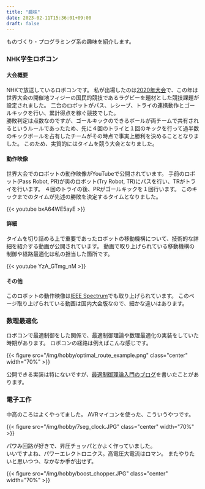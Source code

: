 ```yaml
---
title: "趣味"
date: 2023-02-11T15:36:01+09:00
draft: false
---
```


ものづくり・プログラミング系の趣味を紹介します。

### NHK学生ロボコン
#### 大会概要
NHKで放送しているロボコンです。
私が出場したのは[2020年大会](https://official-robocon.com/history/gakusei/?history=twentynine)で、この年は世界大会の開催地フィジーの国民的競技であるラグビーを題材とした競技課題が設定されました。
二台のロボットがパス、レシーブ、トライの連携動作とゴールキックを行い、累計得点を稼ぐ競技でした。\
勝敗判定は点数なのですが、ゴールキックのできるボールが両チームで共有されるというルールであったため、先に４回のトライと１回のキックを行って過半数のキックボールを占有したチームがその時点で事実上勝利を決めることとなりました。
このため、実質的にはタイムを競う大会となりました。

#### 動作映像
世界大会でのロボットの動作映像がYouTubeで公開されています。
手前のロボット(Pass Robot, PR)が奥のロボット(Try Robot, TR)にパスを行い、TRがトライを行います。
４回のトライの後、PRがゴールキックを１回行います。
このキックまでのタイムが先述の勝敗を決定するタイムとなりました。

{{< youtube bxA64WE5ayE >}}

#### 詳細
タイムを切り詰める上で重要であったロボットの移動機構について、技術的な詳細を紹介する動画が公開されています。
動画で取り上げられている移動機構の制御や経路最適化は私の担当した箇所です。

{{< youtube YzA_GTmg_nM >}}

#### その他
このロボットの動作映像は[IEEE Spectrum](https://spectrum.ieee.org/video-friday-bittle-robot-dog)でも取り上げられています。
このページ取り上げられている動画は国内大会版なので、細かな違いはあります。

### 数理最適化
ロボコンで最適制御をした関係で、最適制御理論や数理最適化の実装をしていた時期があります。
ロボコンの経路は例えばこんな感じです。

{{< figure src="/img/hobby/optimal_route_example.png" class="center" width="70%" >}}

公開できる実装は特にないですが、[最適制御理論入門のブログ](https://qiita.com/trgkpc/items/23dd9a365d6b5ffe5508)を書いたことがあります。

### 電子工作
中高のころはよくやってました。
AVRマイコンを使った、こういうやつです。

{{< figure src="/img/hobby/7seg_clock.JPG" class="center" width="70%" >}}

パワみ回路が好きで、昇圧チョッパとかよく作っていました。\
いいですよね、パワーエレクトロニクス。高電圧大電流はロマン。
またやりたいと思いつつ、なかなか手が出せず。

{{< figure src="/img/hobby/boost_chopper.JPG" class="center" width="70%" >}}

